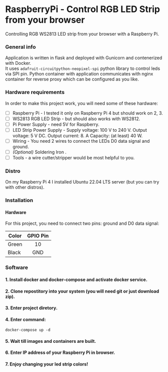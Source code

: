 # RaspberryPi - Control RGB LED Strip from your browser

Controlling RGB WS2813 LED strip from your browser with a Raspberry Pi. 

### General info

Application is written in flask and deployed with Gunicorn and contenerized with Docker. </br>
It uses ```adafruit-circuitpython-neopixel-spi``` python library to control leds via SPI pin.
Python container with application communicates with nginx container for reverse proxy which can be configured as you like.

### Hardware requirements

In order to make this project work, you will need some of these hardware:

* [ ] Raspberry Pi - I tested it only on Raspberry Pi 4 but should work on 2, 3.
* [ ] WS2813 RGB LED Strip - but should also works with WS2812.
* [ ] Pi Power Supply - need 5V for Raspberry.
* [ ] LED Strip Power Supply - Supply voltage: 100 V to 240 V. Output voltage: 5 V DC. Output current: 8. A Capacity: (at least) 40 W.
* [ ] Wiring - You need 2 wires to connect the LEDs D0 data signal and ground.
* [ ] *(Optional)* Soldering Iron .
* [ ] Tools - a wire cutter/stripper would be most helpful to you.  

### Distro

On my Raspberry Pi 4 I installed Ubuntu 22.04 LTS server (but you can try with other distros).

### Installation 

####  Hardware

For this project, you need to connect two pins: ground and D0 data signal:

| Color |  GPIO Pin |
|-------|:---------:| 
| Green |    10     | 
| Black |    GND   |  

### Software

#### 1. Install docker and docker-compose and activate docker service.
#### 2. Clone repostitory into your system (you will need git or just download zip).
#### 3. Enter project diretory.
#### 4. Enter command:
    docker-compose up -d
#### 5. Wait till images and containers are built.
#### 6. Enter IP address of your Raspberry Pi in browser.
#### 7. Enjoy changing your led strip colors!
